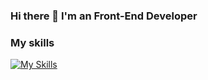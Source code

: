 ### Hi there 👋 I'm an Front-End Developer



   
### My skills
[![My Skills](https://skillicons.dev/icons?i=figma,vscode,html,css,bootstrap,sass,tailwind,babel,js,react,vue,angular,nodejs,mongodb,git,github,discord)](https://skillicons.dev)

